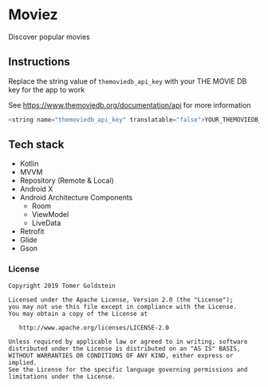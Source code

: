 # Moviez
Discover popular movies

## Instructions
Replace the string value of `themoviedb_api_key` with your THE MOVIE DB key for the app to work

See https://www.themoviedb.org/documentation/api for more information

```groovy
<string name="themoviedb_api_key" translatable="false">YOUR_THEMOVIEDB_API_KEY_HERE</string>
```

## Tech stack
* Kotlin
* MVVM
* Repository (Remote & Local)
* Android X
* Android Architecture Components
    * Room
    * ViewModel
    * LiveData
* Retrofit
* Glide
* Gson


### License
```
Copyright 2019 Tomer Goldstein

Licensed under the Apache License, Version 2.0 (the "License");
you may not use this file except in compliance with the License.
You may obtain a copy of the License at

   http://www.apache.org/licenses/LICENSE-2.0

Unless required by applicable law or agreed to in writing, software
distributed under the License is distributed on an "AS IS" BASIS,
WITHOUT WARRANTIES OR CONDITIONS OF ANY KIND, either express or implied.
See the License for the specific language governing permissions and
limitations under the License.
```


